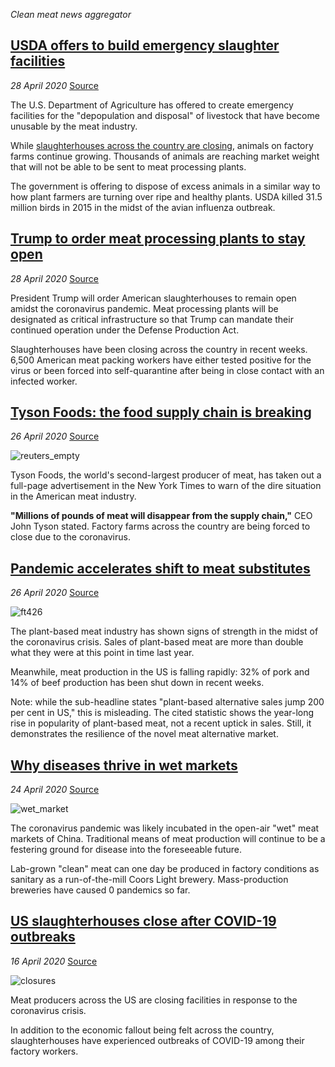 *Clean meat news aggregator*

## **[USDA offers to build emergency slaughter facilities](https://cleanmeat.news/posts/2020/apr/6)**

*28 April 2020* [Source](https://www.desmoinesregister.com/story/money/agriculture/2020/04/25/coronavirus-pork-producers-loss-of-processors-usda-depopulate-herds/3026312001/)

The U.S. Department of Agriculture has offered to create emergency facilities for the "depopulation and disposal" of livestock that have become unusable by the meat industry.

While [slaughterhouses across the country are closing](https://cleanmeat.news/posts/1), animals on factory farms continue growing. Thousands of animals are reaching market weight that will not be able to be sent to meat processing plants.

The government is offering to dispose of excess animals in a similar way to how plant farmers are turning over ripe and healthy plants. USDA killed 31.5 million birds in 2015 in the midst of the avian influenza outbreak.


## **[Trump to order meat processing plants to stay open](https://cleanmeat.news/posts/2020/apr/5)**

*28 April 2020* [Source](https://finance.yahoo.com/news/trump-order-u-meat-plants-170041467.html)

President Trump will order American slaughterhouses to remain open amidst the coronavirus pandemic. Meat processing plants will be designated as critical infrastructure so that Trump can mandate their continued operation under the Defense Production Act.

Slaughterhouses have been closing across the country in recent weeks. 6,500 American meat packing workers have either tested positive for the virus or been forced into self-quarantine after being in close contact with an infected worker.

## **[Tyson Foods: the food supply chain is breaking](https://cleanmeat.news/posts/2020/apr/4)**

*26 April 2020* [Source](https://twitter.com/AnaSwanson/status/1254416173854228489)

![reuters_empty](https://img.thedailybeast.com/image/upload/c_crop,d_placeholder_euli9k,h_2268,w_4032,x_0,y_0/dpr_1.5/c_limit,w_608/fl_lossy,q_auto/v1587940033/2020-03-19T191517Z_500544701_RC27NF9NRCAW_RTRMADP_3_HEALTH-CORONAVIRUS-USA-TYSON-FOODS_ele2tt)

Tyson Foods, the world's second-largest producer of meat, has taken out a full-page advertisement in the New York Times to warn of the dire situation in the American meat industry.

**"Millions of pounds of meat will disappear from the supply chain,"** CEO John Tyson stated. Factory farms across the country are being forced to close due to the coronavirus.

## **[Pandemic accelerates shift to meat substitutes](https://cleanmeat.news/posts/2020/apr/3)**

*26 April 2020* [Source](https://www.ft.com/content/0127984a-6def-4040-9bca-002b6ffd4e0a)

![ft426](https://www.ft.com/__origami/service/image/v2/images/raw/https%3A%2F%2Fd1e00ek4ebabms.cloudfront.net%2Fproduction%2F90c19457-3af0-4e54-aae9-2cac281c7b3a.jpg?fit=scale-down&source=next&width=700)

The plant-based meat industry has shown signs of strength in the midst of the coronavirus crisis. Sales of plant-based meat are more than double what they were at this point in time last year.

Meanwhile, meat production in the US is falling rapidly: 32% of pork and 14% of beef production has been shut down in recent weeks.

Note: while the sub-headline states "plant-based alternative sales jump 200 per cent in US," this is misleading. The cited statistic shows the year-long rise in popularity of plant-based meat, not a recent uptick in sales. Still, it demonstrates the resilience of the novel meat alternative market.

## **[Why diseases thrive in wet markets](https://cleanmeat.news/posts/2020/apr/2)**

*24 April 2020* [Source](https://www.themorningbulletin.com.au/news/why-diseases-thrive-in-wet-markets/3998069/)

![wet_market](https://media.apnarm.net.au/media/images/2020/04/19/v3imagesbinb672536bb9f573c2b7740c5f4f899de6-jxxsmhqxq3tghrtz6u2_ct1880x930.jpg)

The coronavirus pandemic was likely incubated in the open-air "wet" meat markets of China. Traditional means of meat production will continue to be a festering ground for disease into the foreseeable future.

Lab-grown "clean" meat can one day be produced in factory conditions as sanitary as a run-of-the-mill Coors Light brewery. Mass-production breweries have caused 0 pandemics so far.

## **[US slaughterhouses close after COVID-19 outbreaks](https://cleanmeat.news/posts/2020/apr/1)**

*16 April 2020* [Source](https://www.ft.com/content/9e3f906f-7db0-4027-974f-bf7393d60068)

![closures](https://s.yimg.com/ny/api/res/1.2/sTxLxzUYaKKWg0cIxn0Asg--~A/YXBwaWQ9aGlnaGxhbmRlcjtzbT0xO3c9MTI4MDtoPTk2MA--/https://media.zenfs.com/en/bloomberg_markets_842/121cfc3ab4bb1fb51b13c2643630384b)

Meat producers across the US are closing facilities in response to the coronavirus crisis.

In addition to the economic fallout being felt across the country, slaughterhouses have experienced outbreaks of COVID-19 among their factory workers.
